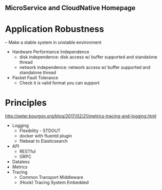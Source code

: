 MicroService and CloudNative Homepage
-----------------------
# Application Robustness 
  – Make a stable system in unstable environment
* Hardware Performance Independence
  * disk independence: disk access w/ buffer supported and standalone thread
  * network independence: network access w/ buffer supported and standalone thread
* Packet Fault Tolerance
  * Check it is valid format you can support

# Principles 
http://peter.bourgon.org/blog/2017/02/21/metrics-tracing-and-logging.html
* Logging
  * Flexibility - STDOUT
  * docker with fluentd plugin
  * filebeat to Elasticsearch
* API
  * RESTful
  * GRPC
* Dataless
* Metrics
* Tracing
  * Common Transport Middleware
  * (Hook) Tracing System Embedded
